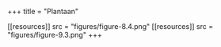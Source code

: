 +++
title = "Plantaan"

[[resources]]
src = "figures/figure-8.4.png"
[[resources]]
src = "figures/figure-9.3.png"
+++
